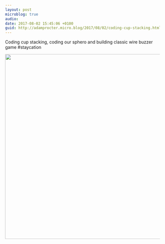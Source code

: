 ```yaml
---
layout: post
microblog: true
audio: 
date: 2017-08-02 15:45:06 +0100
guid: http://adamprocter.micro.blog/2017/08/02/coding-cup-stacking.html
---
```

Coding cup stacking, coding our sphero and building classic wire buzzer game #staycation

<img src="http://discursive.adamprocter.co.uk/uploads/2017/62e6168215.jpg" width="600" height="600" />
